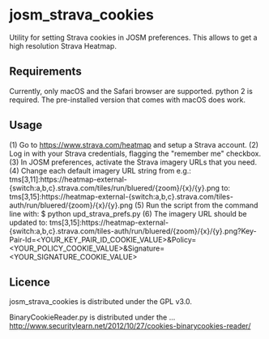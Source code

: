 # josm_strava_cookies
Utility for setting Strava cookies in JOSM preferences. This allows to get a high resolution Strava Heatmap.

## Requirements
Currently, only macOS and the Safari browser are supported.
python 2 is required. The pre-installed version that comes with macOS does work.

## Usage
(1) Go to https://www.strava.com/heatmap and setup a Strava account.
(2) Log in with your Strava credentials, flagging the "remember me" checkbox.
(3) In JOSM preferences, activate the Strava imagery URLs that you need.
(4) Change each default imagery URL string from e.g.:
tms[3,11]:https://heatmap-external-{switch:a,b,c}.strava.com/tiles/run/bluered/{zoom}/{x}/{y}.png
to:
tms[3,15]:https://heatmap-external-{switch:a,b,c}.strava.com/tiles-auth/run/bluered/{zoom}/{x}/{y}.png
(5) Run the script from the command line with:
$ python upd_strava_prefs.py
(6) The imagery URL should be updated to:
tms[3,15]:https://heatmap-external-{switch:a,b,c}.strava.com/tiles-auth/run/bluered/{zoom}/{x}/{y}.png?Key-Pair-Id=<YOUR_KEY_PAIR_ID_COOKIE_VALUE>&Policy=<YOUR_POLICY_COOKIE_VALUE>&Signature=<YOUR_SIGNATURE_COOKIE_VALUE>

## Licence
josm_strava_cookies is distributed under the GPL v3.0.

BinaryCookieReader.py is distributed under the ...
http://www.securitylearn.net/2012/10/27/cookies-binarycookies-reader/
